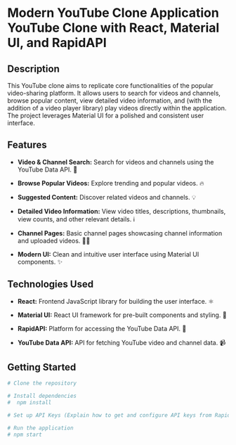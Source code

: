 # Modern YouTube Clone Application YouTube Clone with React, Material UI, and RapidAPI

## Description

This YouTube clone aims to replicate core functionalities of the popular video-sharing platform. It allows users to search for videos and channels, browse popular content, view detailed video information, and (with the addition of a video player library) play videos directly within the application.  The project leverages Material UI for a polished and consistent user interface.

## Features

*   **Video & Channel Search:** Search for videos and channels using the YouTube Data API. 🔎

*   **Browse Popular Videos:** Explore trending and popular videos. 🔥

*   **Suggested Content:** Discover related videos and channels. 💡

*   **Detailed Video Information:** View video titles, descriptions, thumbnails, view counts, and other relevant details. ℹ️

*   **Channel Pages:**  Basic channel pages showcasing channel information and uploaded videos. 🧑‍💻

*   **Modern UI:** Clean and intuitive user interface using Material UI components. ✨

## Technologies Used

*   **React:**  Frontend JavaScript library for building the user interface. ⚛️

*   **Material UI:**  React UI framework for pre-built components and styling. 🎨

*   **RapidAPI:**  Platform for accessing the YouTube Data API. 🚀

*   **YouTube Data API:**  API for fetching YouTube video and channel data. 📹

## Getting Started

```bash
# Clone the repository 

# Install dependencies  
#  npm install

# Set up API Keys (Explain how to get and configure API keys from RapidAPI)

# Run the application
# npm start
